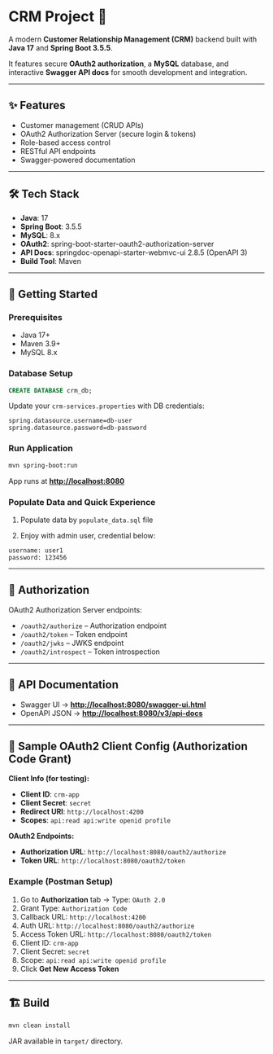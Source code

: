 # CRM Project 🚀

A modern **Customer Relationship Management (CRM)** backend built with **Java 17** and **Spring Boot 3.5.5**.

It features secure **OAuth2 authorization**, a **MySQL** database, and interactive **Swagger API docs** for smooth development and integration.

---

## ✨ Features

* Customer management (CRUD APIs)
* OAuth2 Authorization Server (secure login & tokens)
* Role-based access control
* RESTful API endpoints
* Swagger-powered documentation

---

## 🛠 Tech Stack

* **Java**: 17
* **Spring Boot**: 3.5.5
* **MySQL**: 8.x
* **OAuth2**: spring-boot-starter-oauth2-authorization-server
* **API Docs**: springdoc-openapi-starter-webmvc-ui 2.8.5 (OpenAPI 3)
* **Build Tool**: Maven

---

## 🚀 Getting Started

### Prerequisites

* Java 17+
* Maven 3.9+
* MySQL 8.x

### Database Setup

```sql
CREATE DATABASE crm_db;
```

Update your `crm-services.properties` with DB credentials:

```properties
spring.datasource.username=db-user
spring.datasource.password=db-password
```

### Run Application

```bash
mvn spring-boot:run
```

App runs at **[http://localhost:8080](http://localhost:8080)**

### Populate Data and Quick Experience

1. Populate data by `populate_data.sql` file

2. Enjoy with admin user, credential below:

```text
username: user1
password: 123456
```

---

## 🔐 Authorization

OAuth2 Authorization Server endpoints:

* `/oauth2/authorize` – Authorization endpoint
* `/oauth2/token` – Token endpoint
* `/oauth2/jwks` – JWKS endpoint
* `/oauth2/introspect` – Token introspection

---

## 📑 API Documentation

* Swagger UI → **[http://localhost:8080/swagger-ui.html](http://localhost:8080/swagger-ui.html)**
* OpenAPI JSON → **[http://localhost:8080/v3/api-docs](http://localhost:8080/v3/api-docs)**

---

## 🔑 Sample OAuth2 Client Config (Authorization Code Grant)

**Client Info (for testing):**

* **Client ID**: `crm-app`
* **Client Secret**: `secret`
* **Redirect URI**: `http://localhost:4200`
* **Scopes**: `api:read api:write openid profile`

**OAuth2 Endpoints:**

* **Authorization URL**: `http://localhost:8080/oauth2/authorize`
* **Token URL**: `http://localhost:8080/oauth2/token`

### Example (Postman Setup)

1. Go to **Authorization** tab → Type: `OAuth 2.0`
2. Grant Type: `Authorization Code`
3. Callback URL: `http://localhost:4200`
4. Auth URL: `http://localhost:8080/oauth2/authorize`
5. Access Token URL: `http://localhost:8080/oauth2/token`
6. Client ID: `crm-app`
7. Client Secret: `secret`
8. Scope: `api:read api:write openid profile`
9. Click **Get New Access Token**

---

## 🏗 Build

```bash
mvn clean install
```

JAR available in `target/` directory.
